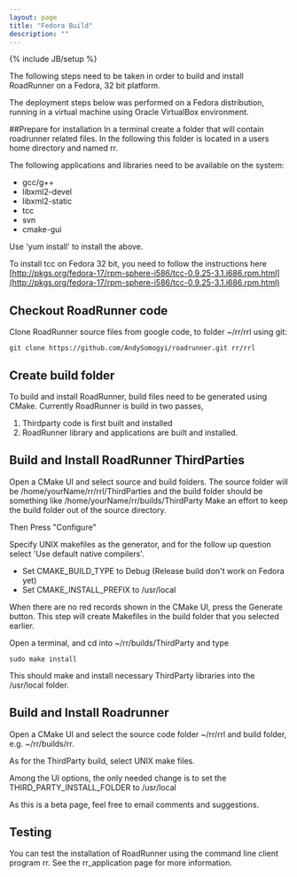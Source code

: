 ```yaml
---
layout: page
title: "Fedora Build"
description: ""
---
```

{% include JB/setup %}

The following steps need to be taken in order to build and install RoadRunner on a Fedora, 32 bit platform.

The deployment steps below was performed on a Fedora distribution, running in a virtual machine using Oracle VirtualBox environment.

##Prepare for installation
In a terminal create a folder that will contain roadrunner related files. In the following this folder is located in a users home directory and named rr.

The following applications and libraries need to be available on the system:

* gcc/g++
* libxml2-devel
* libxml2-static
* tcc
* svn
* cmake-gui

Use 'yum install' to install the above.

To install tcc on Fedora 32 bit, you need to follow the instructions here [http://pkgs.org/fedora-17/rpm-sphere-i586/tcc-0.9.25-3.1.i686.rpm.html](http://pkgs.org/fedora-17/rpm-sphere-i586/tcc-0.9.25-3.1.i686.rpm.html)

## Checkout RoadRunner code
Clone RoadRunner source files from google code, to folder ~/rr/rrl using git:

    git clone https://github.com/AndySomogyi/roadrunner.git rr/rrl

## Create build folder
To build and install RoadRunner, build files need to be generated using CMake. Currently RoadRunner is build in two passes,

1) Thirdparty code is first built and installed
2) RoadRunner library and applications are built and installed.

## Build and Install RoadRunner ThirdParties
Open a CMake UI and select source and build folders. The source folder will be /home/yourName/rr/rrl/ThirdParties and the build folder should be something like /home/yourName/rr/builds/ThirdParty Make an effort to keep the build folder out of the source directory.

Then Press "Configure"

Specify UNIX makefiles as the generator, and for the follow up question select 'Use default native compilers'.

* Set CMAKE_BUILD_TYPE to Debug (Release build don't work on Fedora yet)
* Set CMAKE_INSTALL_PREFIX to /usr/local


When there are no red records shown in the CMake UI, press the Generate button. This step will create Makefiles in the build folder that you selected earlier.

Open a terminal, and cd into ~/rr/builds/ThirdParty and type

    sudo make install

This should make and install necessary ThirdParty libraries into the /usr/local folder.

## Build and Install Roadrunner

Open a CMake UI and select the source code folder ~/rr/rrl and build folder, e.g. ~/rr/builds/rr.

As for the ThirdParty build, select UNIX make files.

Among the UI options, the only needed change is to set the THIRD_PARTY_INSTALL_FOLDER to /usr/local

As this is a beta page, feel free to email comments and suggestions.

## Testing
You can test the installation of RoadRunner using the command line client program rr. See the rr_application page for more information.
